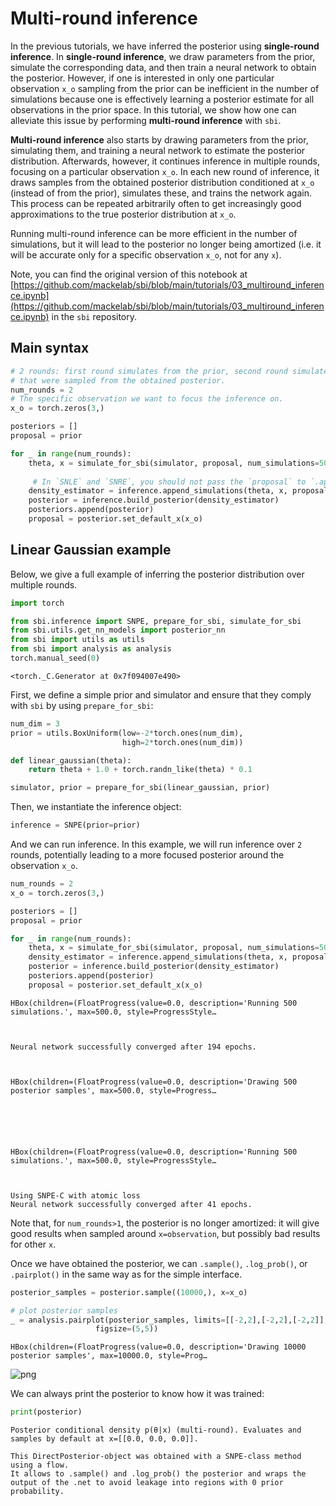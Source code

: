 # Multi-round inference

In the previous tutorials, we have inferred the posterior using **single-round inference**. In **single-round inference**, we draw parameters from the prior, simulate the corresponding data, and then train a neural network to obtain the posterior. However,  if one is interested in only one particular observation `x_o` sampling from the prior can be inefficient in the number of simulations because one is effectively learning a posterior estimate for all observations in the prior space. In this tutorial, we show how one can alleviate this issue by performing **multi-round inference** with `sbi`.  

**Multi-round inference** also starts by drawing parameters from the prior, simulating them, and training a neural network to estimate the posterior distribution. Afterwards, however, it continues inference in multiple rounds, focusing on a particular observation `x_o`. In each new round of inference, it draws samples from the obtained posterior distribution conditioned at `x_o` (instead of from the prior), simulates these, and trains the network again. This process can be repeated arbitrarily often to get increasingly good approximations to the true posterior distribution at `x_o`.

Running multi-round inference can be more efficient in the number of simulations, but it will lead to the posterior no longer being amortized (i.e. it will be accurate only for a specific observation `x_o`, not for any `x`).

Note, you can find the original version of this notebook at [https://github.com/mackelab/sbi/blob/main/tutorials/03_multiround_inference.ipynb](https://github.com/mackelab/sbi/blob/main/tutorials/03_multiround_inference.ipynb) in the `sbi` repository.

## Main syntax


```python
# 2 rounds: first round simulates from the prior, second round simulates parameter set 
# that were sampled from the obtained posterior.
num_rounds = 2
# The specific observation we want to focus the inference on.
x_o = torch.zeros(3,)

posteriors = []
proposal = prior

for _ in range(num_rounds):
    theta, x = simulate_for_sbi(simulator, proposal, num_simulations=500)
    
     # In `SNLE` and `SNRE`, you should not pass the `proposal` to `.append_simulations()`
    density_estimator = inference.append_simulations(theta, x, proposal=proposal).train()
    posterior = inference.build_posterior(density_estimator)
    posteriors.append(posterior)
    proposal = posterior.set_default_x(x_o)
```

## Linear Gaussian example
Below, we give a full example of inferring the posterior distribution over multiple rounds.


```python
import torch

from sbi.inference import SNPE, prepare_for_sbi, simulate_for_sbi
from sbi.utils.get_nn_models import posterior_nn
from sbi import utils as utils
from sbi import analysis as analysis
torch.manual_seed(0)
```




    <torch._C.Generator at 0x7f094007e490>



First, we define a simple prior and simulator and ensure that they comply with `sbi` by using `prepare_for_sbi`:


```python
num_dim = 3
prior = utils.BoxUniform(low=-2*torch.ones(num_dim), 
                         high=2*torch.ones(num_dim))
```


```python
def linear_gaussian(theta):
    return theta + 1.0 + torch.randn_like(theta) * 0.1
```


```python
simulator, prior = prepare_for_sbi(linear_gaussian, prior)
```

Then, we instantiate the inference object:


```python
inference = SNPE(prior=prior)
```

And we can run inference. In this example, we will run inference over `2` rounds, potentially leading to a more focused posterior around the observation `x_o`.


```python
num_rounds = 2
x_o = torch.zeros(3,)

posteriors = []
proposal = prior

for _ in range(num_rounds):
    theta, x = simulate_for_sbi(simulator, proposal, num_simulations=500)
    density_estimator = inference.append_simulations(theta, x, proposal=proposal).train()
    posterior = inference.build_posterior(density_estimator)
    posteriors.append(posterior)
    proposal = posterior.set_default_x(x_o)
```


    HBox(children=(FloatProgress(value=0.0, description='Running 500 simulations.', max=500.0, style=ProgressStyle…


    
    Neural network successfully converged after 194 epochs.



    HBox(children=(FloatProgress(value=0.0, description='Drawing 500 posterior samples', max=500.0, style=Progress…


    



    HBox(children=(FloatProgress(value=0.0, description='Running 500 simulations.', max=500.0, style=ProgressStyle…


    
    Using SNPE-C with atomic loss
    Neural network successfully converged after 41 epochs.


 Note that, for `num_rounds>1`, the posterior is no longer amortized: it will give good results when sampled around `x=observation`, but possibly bad results for other `x`.

Once we have obtained the posterior, we can `.sample()`, `.log_prob()`, or `.pairplot()` in the same way as for the simple interface.


```python
posterior_samples = posterior.sample((10000,), x=x_o)

# plot posterior samples
_ = analysis.pairplot(posterior_samples, limits=[[-2,2],[-2,2],[-2,2]], 
                   figsize=(5,5))
```


    HBox(children=(FloatProgress(value=0.0, description='Drawing 10000 posterior samples', max=10000.0, style=Prog…


    



![png](03_multiround_inference_files/03_multiround_inference_16_2.png)


We can always print the posterior to know how it was trained:


```python
print(posterior)
```

    Posterior conditional density p(θ|x) (multi-round). Evaluates and samples by default at x=[[0.0, 0.0, 0.0]].
    
    This DirectPosterior-object was obtained with a SNPE-class method using a flow.
    It allows to .sample() and .log_prob() the posterior and wraps the output of the .net to avoid leakage into regions with 0 prior probability.

